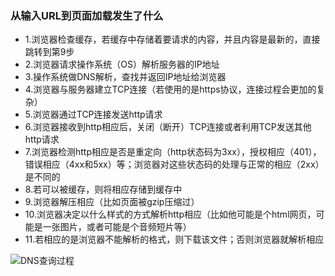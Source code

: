 ### 从输入URL到页面加载发生了什么
- 1.浏览器检查缓存，若缓存中存储着要请求的内容，并且内容是最新的，直接跳转到第9步
- 2.浏览器请求操作系统（OS）解析服务器的IP地址
- 3.操作系统做DNS解析，查找并返回IP地址给浏览器
- 4.浏览器与服务器建立TCP连接（若使用的是https协议，连接过程会更加的复杂）
- 5.浏览器通过TCP连接发送http请求
- 6.浏览器接收到http相应后，关闭（断开）TCP连接或者利用TCP发送其他http请求
- 7.浏览器检测http相应是否是重定向（http状态码为3xx），授权相应（401），错误相应（4xx和5xx）等；浏览器对这些状态码的处理与正常的相应（2xx）是不同的
- 8.若可以被缓存，则将相应存储到缓存中
- 9.浏览器解压相应（比如页面被gzip压缩过）
- 10.浏览器决定以什么样式的方式解析http相应（比如他可能是个html网页，可能是一张图片，或者可能是个音频短片等）
- 11.若相应的是浏览器不能解析的格式，则下载该文件；否则浏览器就解析相应

![DNS查询过程](http://images.gitbook.cn/d1f9f930-3bd6-11e7-8c7f-a5fedde013bb)

